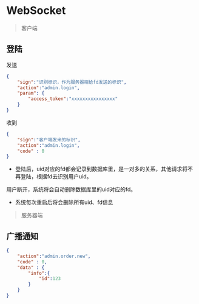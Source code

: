 # WebSocket

>  客户端

## 登陆

发送

```json
{
    "sign":"识别标识，作为服务器端给fd发送的标识",
    "action":"admin.login",
    "param": {
        "access_token":"xxxxxxxxxxxxxxxx"
    }
}
```

收到

```json
{
    "sign":"客户端发来的标识",
    "action":"admin.login",
    "code" : 0
}
```



- 登陆后，uid对应的fd都会记录到数据库里，是一对多的关系，其他请求将不再登陆，根据fd去识别用户uid。

用户断开，系统将会自动删除数据库里的uid对应的fd。

- 系统每次重启后将会删除所有uid、fd信息



> 服务器端

## 广播通知

```json
{
    "action":"admin.order.new",
    "code" : 0,
    "data" : {
        "info":{
            "id":123
        }
    }
}
```

